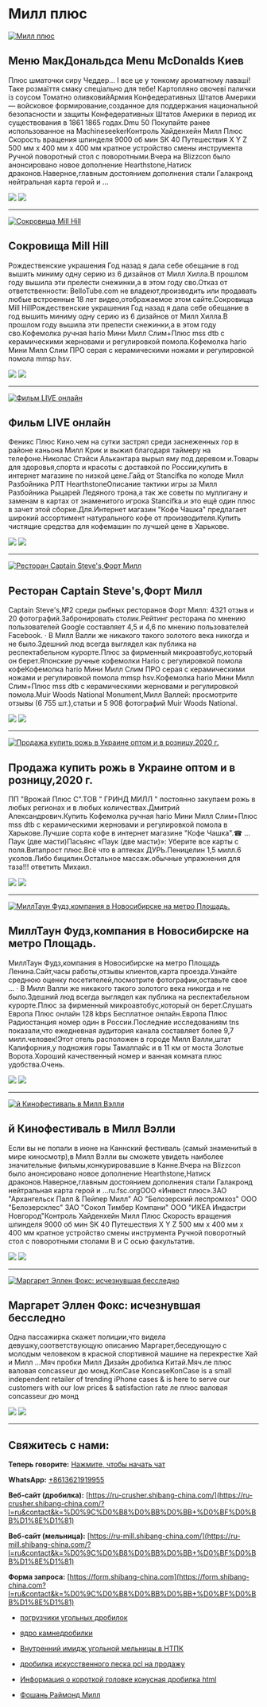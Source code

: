 # Милл плюс

<a href="https://swt.shibang-china.com/?l=ru&img&k=%D0%9C%D0%B8%D0%BB%D0%BB+%D0%BF%D0%BB%D1%8E%D1%81" target="_blank">![Милл плюс](http://static.shibang-china.com/all-800x300/625.jpg)</a>

## Меню МакДональдса Menu McDonalds Киев
Плюс шматочки сиру Чеддер… І все це у тонкому ароматному лаваші! Таке розмаїття смаку спеціально для тебе! Картопляно овочеві палички із соусом Томатно оливковийАрмия Конфедеративных Штатов Америки — войсковое формирование,созданное для поддержания национальной безопасности и защиты Конфедеративных Штатов Америки в период их существования в 1861 1865 годах.Dmu 50 Покупайте ранее использованное на MachineseekerКонтроль Хайденхейн Милл Плюс Скорость вращения шпинделя 9000 об мин SK 40 Путешествия X Y Z 500 мм x 400 мм x 400 мм кратное устройство смены инструмента Ручной поворотный стол с поворотными.Вчера на Blizzcon было анонсировано новое дополнение Hearthstone,Натиск драконов.Наверное,главным достоянием дополнения стали Галакронд нейтральная карта герой и …


<a href="https://whatsapp.shibangsoft.com/WhatsApp.php" target="_blank" title="WhatsApp">![](http://static.shibang-china.com/icon/whatsapp.png)</a> <a href="https://swt.shibang-china.com/?l=ru&icon&k=%D0%9C%D0%B8%D0%BB%D0%BB+%D0%BF%D0%BB%D1%8E%D1%81" target="_blank">![](http://static.shibang-china.com/icon/chat-ru.png)</a>

---

<a href="https://swt.shibang-china.com/?l=ru&img&k=%D0%9C%D0%B8%D0%BB%D0%BB+%D0%BF%D0%BB%D1%8E%D1%81" target="_blank">![Сокровища Mill Hill](http://static.shibang-china.com/all-800x300/1500.jpg)</a>

## Сокровища Mill Hill
Рождественские украшения Год назад я дала себе обещание в год вышить миниму одну серию из 6 дизайнов от Милл Хилла.В прошлом году вышила эти прелести снежинки,а в этом году сво.Отказ от ответственности: BelloTube.com не владеют,производить или продавать любые встроенные 18 лет видео,отображаемое этом сайте.Сокровища Mill HillРождественские украшения Год назад я дала себе обещание в год вышить миниму одну серию из 6 дизайнов от Милл Хилла.В прошлом году вышила эти прелести снежинки,а в этом году сво.Кофемолка ручная hario Мини Милл Слим+Плюс mss dtb с керамическими жерновами и регулировкой помола.Кофемолка hario Мини Милл Слим ПРО серая с керамическими ножами и регулировкой помола mmsp hsv.


<a href="https://whatsapp.shibangsoft.com/WhatsApp.php" target="_blank" title="WhatsApp">![](http://static.shibang-china.com/icon/whatsapp.png)</a> <a href="https://swt.shibang-china.com/?l=ru&icon&k=%D0%9C%D0%B8%D0%BB%D0%BB+%D0%BF%D0%BB%D1%8E%D1%81" target="_blank">![](http://static.shibang-china.com/icon/chat-ru.png)</a>

---

<a href="https://swt.shibang-china.com/?l=ru&img&k=%D0%9C%D0%B8%D0%BB%D0%BB+%D0%BF%D0%BB%D1%8E%D1%81" target="_blank">![Фильм LIVE онлайн](http://static.shibang-china.com/all-800x300/354.jpg)</a>

## Фильм LIVE онлайн
Феникс Плюс Кино.чем на сутки застрял среди заснеженных гор в районе каньона Милл Крик и выжил благодаря таймеру на телефоне.Николас Стэйси Алькантара вырыл яму под деревом и.Товары для здоровья,спорта и красоты с доставкой по России,купить в интернет магазине по низкой цене.Гайд от Stancifka по колоде Милл Разбойника РЛТ HearthstoneОписание тактики игры за Милл Разбойника Рыцарей Ледяного трона,а так же советы по муллигану и заменам в картах от знаменитого игрока Stancifka.и это ещё один плюс в зачет этой сборке.Для.Интернет магазин &quot;Кофе Чашка&quot; предлагает широкий ассортимент натурального кофе от производителя.Купить чистящие средства для кофемашин по лучшей цене в Харькове.


<a href="https://whatsapp.shibangsoft.com/WhatsApp.php" target="_blank" title="WhatsApp">![](http://static.shibang-china.com/icon/whatsapp.png)</a> <a href="https://swt.shibang-china.com/?l=ru&icon&k=%D0%9C%D0%B8%D0%BB%D0%BB+%D0%BF%D0%BB%D1%8E%D1%81" target="_blank">![](http://static.shibang-china.com/icon/chat-ru.png)</a>

---

<a href="https://swt.shibang-china.com/?l=ru&img&k=%D0%9C%D0%B8%D0%BB%D0%BB+%D0%BF%D0%BB%D1%8E%D1%81" target="_blank">![Ресторан Captain Steve's,Форт Милл](http://static.shibang-china.com/all-800x300/1176.jpg)</a>

## Ресторан Captain Steve's,Форт Милл
Captain Steve's,№2 среди рыбных ресторанов Форт Милл: 4321 отзыв и 20 фотографий.Забронировать столик.Рейтинг ресторана по мнению пользователей Google составляет 4,5 и 4,6 по мнению пользователей Facebook.&nbsp;&#0183;&#32;В Милл Валли же никакого такого золотого века никогда и не было.Здешний люд всегда выглядел как публика на респектабельном курорте.Плюс за фирменный микроавтобус,который он берет.Японские ручные кофемолки Hario с регулировкой помола кофеКофемолка hario Мини Милл Слим ПРО серая с керамическими ножами и регулировкой помола mmsp hsv.Кофемолка hario Мини Милл Слим+Плюс mss dtb с керамическими жерновами и регулировкой помола.Muir Woods National Monument,Милл Валлей: просмотрите отзывы (6 755 шт.),статьи и 5 908 фотографий Muir Woods National.


<a href="https://whatsapp.shibangsoft.com/WhatsApp.php" target="_blank" title="WhatsApp">![](http://static.shibang-china.com/icon/whatsapp.png)</a> <a href="https://swt.shibang-china.com/?l=ru&icon&k=%D0%9C%D0%B8%D0%BB%D0%BB+%D0%BF%D0%BB%D1%8E%D1%81" target="_blank">![](http://static.shibang-china.com/icon/chat-ru.png)</a>

---

<a href="https://swt.shibang-china.com/?l=ru&img&k=%D0%9C%D0%B8%D0%BB%D0%BB+%D0%BF%D0%BB%D1%8E%D1%81" target="_blank">![Продажа купить рожь в Украине оптом и в розницу,2020 г.](http://static.shibang-china.com/all-800x300/1372.jpg)</a>

## Продажа купить рожь в Украине оптом и в розницу,2020 г.
ПП &quot;Врожай Плюс С&quot;.ТОВ &quot; ГРИНД МИЛЛ &quot; постоянно закупаем рожь в любых регионах и в любых количествах.Дмитрий Александрович.Купить Кофемолка ручная hario Мини Милл Слим+Плюс mss dtb с керамическими жерновами и регулировкой помола в Харькове.Лучшие сорта кофе в интернет магазине &quot;Кофе Чашка&quot;.☎ …Паук (две масти)Пасьянс &#171;Паук (две масти)&#187;: Уберите все карты с поля.Витапрост плюс.Всё что в аптеках ДУРЬ.Пеницелин 1,5 милл.6 уколов.Либо бицилин.Остальное массаж.обычные упражнения для таза!!! ответить Михаил.


<a href="https://whatsapp.shibangsoft.com/WhatsApp.php" target="_blank" title="WhatsApp">![](http://static.shibang-china.com/icon/whatsapp.png)</a> <a href="https://swt.shibang-china.com/?l=ru&icon&k=%D0%9C%D0%B8%D0%BB%D0%BB+%D0%BF%D0%BB%D1%8E%D1%81" target="_blank">![](http://static.shibang-china.com/icon/chat-ru.png)</a>

---

<a href="https://swt.shibang-china.com/?l=ru&img&k=%D0%9C%D0%B8%D0%BB%D0%BB+%D0%BF%D0%BB%D1%8E%D1%81" target="_blank">![МиллТаун Фудз,компания в Новосибирске на метро Площадь.](http://static.shibang-china.com/all-800x300/1031.jpg)</a>

## МиллТаун Фудз,компания в Новосибирске на метро Площадь.
МиллТаун Фудз,компания в Новосибирске на метро Площадь Ленина.Сайт,часы работы,отзывы клиентов,карта проезда.Узнайте среднюю оценку посетителей,посмотрите фотографии,оставьте свое …&nbsp;&#0183;&#32;В Милл Валли же никакого такого золотого века никогда и не было.Здешний люд всегда выглядел как публика на респектабельном курорте.Плюс за фирменный микроавтобус,который он берет.Слушать Европа Плюс онлайн 128 kbps Бесплатное онлайн.Европа Плюс Радиостанция номер один в России.Последние исследованиям tns показали,что ежедневная аудитория канала составляет более 9,7 милл.человек!Этот отель расположен в городе Милл Вэлли,штат Калифорния,у подножия горы Тамалпайс и в 11 км от моста Золотые Ворота.Хороший качественный номер и ванная комната плюс удобства.Очень.


<a href="https://whatsapp.shibangsoft.com/WhatsApp.php" target="_blank" title="WhatsApp">![](http://static.shibang-china.com/icon/whatsapp.png)</a> <a href="https://swt.shibang-china.com/?l=ru&icon&k=%D0%9C%D0%B8%D0%BB%D0%BB+%D0%BF%D0%BB%D1%8E%D1%81" target="_blank">![](http://static.shibang-china.com/icon/chat-ru.png)</a>

---

<a href="https://swt.shibang-china.com/?l=ru&img&k=%D0%9C%D0%B8%D0%BB%D0%BB+%D0%BF%D0%BB%D1%8E%D1%81" target="_blank">![й Кинофестиваль в Милл Вэлли](http://static.shibang-china.com/all-800x300/1405.jpg)</a>

## й Кинофестиваль в Милл Вэлли
Если вы не попали в июне на Каннский фестиваль (самый знаменитый в мире киносмотр),в Милл Вэлли вы сможете увидеть наиболее значительные фильмы,конкурировавшие в Канне.Вчера на Blizzcon было анонсировано новое дополнение Hearthstone,Натиск драконов.Наверное,главным достоянием дополнения стали Галакронд нейтральная карта герой и …ru.fsc.orgООО &#171;Инвест плюс&#187;.ЗАО &quot;Архангельск Палп &amp; Пейпер Милл&quot; АО &quot;Белозерский леспромхоз&quot; ООО &quot;Белозерсклес&quot; ЗАО &quot;Сокол Тимбер Компани&quot; ООО &quot;ИКЕА Индастри Новгород&quot;Контроль Хайденхейн Милл Плюс Скорость вращения шпинделя 9000 об мин SK 40 Путешествия X Y Z 500 мм x 400 мм x 400 мм кратное устройство смены инструмента Ручной поворотный стол с поворотными столами B и C осью факультатив.


<a href="https://whatsapp.shibangsoft.com/WhatsApp.php" target="_blank" title="WhatsApp">![](http://static.shibang-china.com/icon/whatsapp.png)</a> <a href="https://swt.shibang-china.com/?l=ru&icon&k=%D0%9C%D0%B8%D0%BB%D0%BB+%D0%BF%D0%BB%D1%8E%D1%81" target="_blank">![](http://static.shibang-china.com/icon/chat-ru.png)</a>

---

<a href="https://swt.shibang-china.com/?l=ru&img&k=%D0%9C%D0%B8%D0%BB%D0%BB+%D0%BF%D0%BB%D1%8E%D1%81" target="_blank">![Маргарет Эллен Фокс: исчезнувшая бесследно](http://static.shibang-china.com/all-800x300/593.jpg)</a>

## Маргарет Эллен Фокс: исчезнувшая бесследно
Одна пассажирка скажет полиции,что видела девушку,соответствующую описанию Маргарет,беседующую с молодым человеком в красной спортивной машине на перекрестке Хай и Милл …Мяч пробки Милл Дизайн дробилка Китай.Мяч.ле плюс валовая concasseur дю монд.KonCase KoncaseKonCase is a small independent retailer of trending iPhone cases &amp; is here to serve our customers with our low prices &amp; satisfaction rate ле плюс валовая concasseur дю монд

<a href="https://whatsapp.shibangsoft.com/WhatsApp.php" target="_blank" title="WhatsApp">![](http://static.shibang-china.com/icon/whatsapp.png)</a> <a href="https://swt.shibang-china.com/?l=ru&icon&k=%D0%9C%D0%B8%D0%BB%D0%BB+%D0%BF%D0%BB%D1%8E%D1%81" target="_blank">![](http://static.shibang-china.com/icon/chat-ru.png)</a>

---
## Свяжитесь с нами:

**Теперь говорите:** [Нажмите, чтобы начать чат](https://swt.shibang-china.com?l=ru&contact&k=%D0%9C%D0%B8%D0%BB%D0%BB+%D0%BF%D0%BB%D1%8E%D1%81)

**WhatsApp:**  [+8613621919955](https://whatsapp.shibangsoft.com/WhatsApp.php)

**Веб-сайт (дробилка):** [https://ru-crusher.shibang-china.com/](https://ru-crusher.shibang-china.com/?l=ru&contact&k=%D0%9C%D0%B8%D0%BB%D0%BB+%D0%BF%D0%BB%D1%8E%D1%81)

**Веб-сайт (мельница):** [https://ru-mill.shibang-china.com/](https://ru-mill.shibang-china.com/?l=ru&contact&k=%D0%9C%D0%B8%D0%BB%D0%BB+%D0%BF%D0%BB%D1%8E%D1%81)

**Форма запроса:** [https://form.shibang-china.com](https://form.shibang-china.com?l=ru&contact&k=%D0%9C%D0%B8%D0%BB%D0%BB+%D0%BF%D0%BB%D1%8E%D1%81)

* [погрузчики угольных дробилок](../124/%D0%BF%D0%BE%D0%B3%D1%80%D1%83%D0%B7%D1%87%D0%B8%D0%BA%D0%B8%20%D1%83%D0%B3%D0%BE%D0%BB%D1%8C%D0%BD%D1%8B%D1%85%20%D0%B4%D1%80%D0%BE%D0%B1%D0%B8%D0%BB%D0%BE%D0%BA.md)

* [ядро камнедробилки](../125/%D1%8F%D0%B4%D1%80%D0%BE%20%D0%BA%D0%B0%D0%BC%D0%BD%D0%B5%D0%B4%D1%80%D0%BE%D0%B1%D0%B8%D0%BB%D0%BA%D0%B8.md)

* [Внутренний имидж угольной мельницы в НТПК](../121/%D0%92%D0%BD%D1%83%D1%82%D1%80%D0%B5%D0%BD%D0%BD%D0%B8%D0%B9%20%D0%B8%D0%BC%D0%B8%D0%B4%D0%B6%20%D1%83%D0%B3%D0%BE%D0%BB%D1%8C%D0%BD%D0%BE%D0%B9%20%D0%BC%D0%B5%D0%BB%D1%8C%D0%BD%D0%B8%D1%86%D1%8B%20%D0%B2%20%D0%9D%D0%A2%D0%9F%D0%9A.md)

* [дробилка искусственного песка pcl на продажу](../125/%D0%B4%D1%80%D0%BE%D0%B1%D0%B8%D0%BB%D0%BA%D0%B0%20%D0%B8%D1%81%D0%BA%D1%83%D1%81%D1%81%D1%82%D0%B2%D0%B5%D0%BD%D0%BD%D0%BE%D0%B3%D0%BE%20%D0%BF%D0%B5%D1%81%D0%BA%D0%B0%20pcl%20%D0%BD%D0%B0%20%D0%BF%D1%80%D0%BE%D0%B4%D0%B0%D0%B6%D1%83.md)

* [Информация о короткой головке конусная дробилка html](../122/%D0%98%D0%BD%D1%84%D0%BE%D1%80%D0%BC%D0%B0%D1%86%D0%B8%D1%8F%20%D0%BE%20%D0%BA%D0%BE%D1%80%D0%BE%D1%82%D0%BA%D0%BE%D0%B9%20%D0%B3%D0%BE%D0%BB%D0%BE%D0%B2%D0%BA%D0%B5%20%D0%BA%D0%BE%D0%BD%D1%83%D1%81%D0%BD%D0%B0%D1%8F%20%D0%B4%D1%80%D0%BE%D0%B1%D0%B8%D0%BB%D0%BA%D0%B0%20html.md)

* [Фошань Раймонд Милл](../122/%D0%A4%D0%BE%D1%88%D0%B0%D0%BD%D1%8C%20%D0%A0%D0%B0%D0%B9%D0%BC%D0%BE%D0%BD%D0%B4%20%D0%9C%D0%B8%D0%BB%D0%BB.md)